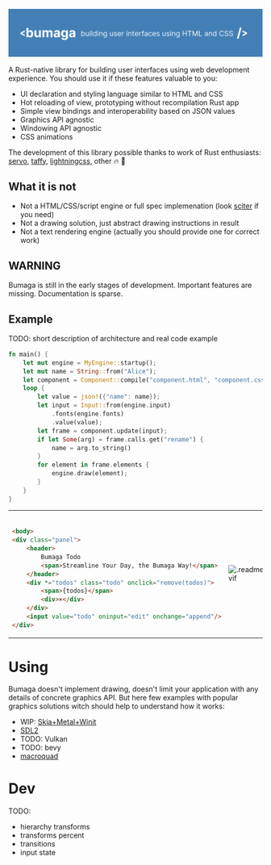 ![.readme/header.png](.readme/header.png)

A Rust-native library for building user interfaces using web development experience.
You should use it if these features valuable to you:

+ UI declaration and styling language similar to HTML and CSS
+ Hot reloading of view, prototyping without recompilation Rust app
+ Simple view bindings and interoperability based on JSON values
+ Graphics API agnostic
+ Windowing API agnostic
+ CSS animations

The development of this library possible thanks to work of Rust enthusiasts:
[servo](https://github.com/servo/servo),
[taffy](https://github.com/DioxusLabs/taffy),
[lightningcss](https://github.com/parcel-bundler/lightningcss), other 🔥 🚀

## What it is not

+ Not a HTML/CSS/script engine or full spec implemenation (look [sciter](https://github.com/sciter-sdk/rust-sciter) if
  you need)
+ Not a drawing solution, just abstract drawing instructions in result
+ Not a text rendering engine (actually you should provide one for correct work)

## WARNING

Bumaga is still in the early stages of development. Important features are missing. Documentation is sparse.

## Example

TODO: short description of architecture and real code example

```rust
fn main() {
    let mut engine = MyEngine::startup();
    let mut name = String::from("Alice");
    let component = Component::compile("component.html", "component.css");
    loop {
        let value = json!({"name": name});
        let input = Input::from(engine.input)
            .fonts(engine.fonts)
            .value(value);
        let frame = component.update(input);
        if let Some(arg) = frame.calls.get("rename") {
            name = arg.to_string()
        }
        for element in frame.elements {
            engine.draw(element);
        }
    }
}
```

<table>
<td>

```html 

<body>
<div class="panel">
    <header>
        Bumaga Todo
        <span>Streamline Your Day, the Bumaga Way!</span>
    </header>
    <div *="todos" class="todo" onclick="remove(todos)">
        <span>{todos}</span>
        <div>×</div>
    </div>
    <input value="todo" oninput="edit" onchange="append"/>
</div>
```

</td>
<td>

![.readme/example.avif](.readme/example.avif)

</td>
</table>

# Using

Bumaga doesn't implement drawing, doesn't limit your application
with any details of concrete graphics API.
But here few examples with popular graphics solutions witch
should help to understand how it works:

* WIP: [Skia+Metal+Winit](examples/skia-metal-winit-app)
* [SDL2](examples/sdl2-app)
* TODO: Vulkan
* TODO: bevy
* [macroquad](examples/macroquad-app)

# Dev

TODO:

* hierarchy transforms
* transforms percent
* transitions
* input state





